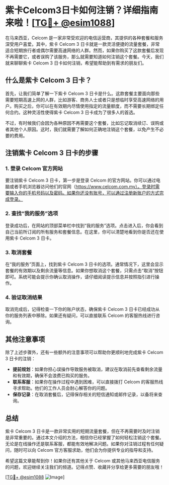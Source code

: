 # 紫卡Celcom3日卡如何注销？详细指南来啦！[[TG💪+ @esim1088](https://t.me/s/esim1088)]

在马来西亚，Celcom 是一家非常受欢迎的电信运营商，其提供的各种套餐和服务深受用户喜爱。其中，紫卡 Celcom 3 日卡就是一款灵活便捷的流量套餐，非常适合短期旅行者或偶尔需要高速网络的人群。然而，如果你购买了这款套餐后发现不再需要它，或者误购了该服务，那么就需要知道如何注销这个套餐。今天，我们就来聊聊紫卡 Celcom 3 日卡如何注销，希望能帮助到有需求的朋友们。

## 什么是紫卡 Celcom 3 日卡？

首先，让我们简单了解一下紫卡 Celcom 3 日卡是什么。这款套餐主要面向那些需要短期高速上网的人群，比如游客、商务人士或者只是想临时享受高速网络的用户。购买之后，你可以在有效期内尽情使用指定的流量额度，而不需要长期绑定任何合约。这种灵活性使得紫卡 Celcom 3 日卡成为了很多人的首选。

不过，有时候我们会因为各种原因不再需要这个套餐，比如忘记取消续订、误购或者其他个人原因。这时，我们就需要了解如何正确地注销这个套餐，以免产生不必要的费用。

## 注销紫卡 Celcom 3 日卡的步骤

### 1. 登录 Celcom 官方网站

要注销紫卡 Celcom 3 日卡，第一步是登录 Celcom 的官方网站。你可以通过电脑或者手机浏览器访问他们的官网（https://www.celcom.com.my）。登录时需要输入你的手机号码以及密码。如果你还没有账号，可以通过注册新账户的方式完成登录。

### 2. 查找“我的服务”选项

登录成功后，在网站的顶部菜单栏中找到“我的服务”选项。点击进入后，你会看到自己当前所订阅的所有服务和套餐信息。在这里，你可以清楚地看到你是否还在使用紫卡 Celcom 3 日卡。

### 3. 取消套餐

在“我的服务”页面上，找到紫卡 Celcom 3 日卡的选项。通常情况下，这里会显示套餐的有效期以及剩余流量等信息。如果你想取消这个套餐，只需点击“取消”按钮即可。系统可能会提示你确认取消操作，请仔细阅读提示信息并按照指引进行操作。

### 4. 验证取消结果

取消完成后，记得检查一下你的账户状态，确保紫卡 Celcom 3 日卡已经成功从你的服务列表中移除。如果还有疑问，可以直接联系 Celcom 的客服热线进行咨询。

## 其他注意事项

除了上述步骤外，还有一些额外的注意事项可以帮助你更顺利地完成紫卡 Celcom 3 日卡的注销：

- **提前规划**：如果你担心误操作导致服务被取消，建议在取消前先查看剩余流量和有效期，确保不会浪费已购买的服务。
- **联系客服**：如果你在操作过程中遇到困难，可以直接拨打 Celcom 的客服热线寻求帮助。他们的工作人员会耐心解答你的问题。
- **保存记录**：在取消套餐后，记得保存相关的短信通知或邮件记录，以备将来查询。

## 总结

紫卡 Celcom 3 日卡是一款非常实用的短期流量套餐，但在不再需要时及时注销是非常重要的。通过本文介绍的方法，相信你已经掌握了如何轻松注销这个套餐。无论是在线操作还是联系客服，都能有效地解决问题。如果你对注销过程有任何疑问，随时可以向 Celcom 官方客服求助，他们会为你提供专业的指导和支持。

希望这篇文章能帮到你！如果你还有其他关于 Celcom 或其他马来西亚电信服务的问题，欢迎继续关注我们的频道。记得点赞、收藏并分享给更多需要的朋友哦！

[[TG💪+ @esim1088](https://t.me/s/esim1088) ![Image](https://i.postimg.cc/4NQfJmqS/Snipaste-2025-05-13-00-14-12.png)]